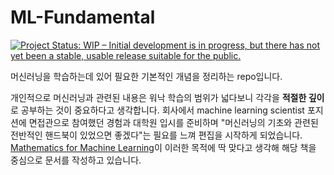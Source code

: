 # ML-Fundamental

[![Project Status: WIP – Initial development is in progress, but there has not yet been a stable, usable release suitable for the public.](https://www.repostatus.org/badges/latest/wip.svg)](https://www.repostatus.org/#wip)

머신러닝을 학습하는데 있어 필요한 기본적인 개념을 정리하는 repo입니다. 

개인적으로 머신러닝과 관련된 내용은 워낙 학습의 범위가 넓다보니 각각을 **적절한 깊이**로 공부하는 것이 중요하다고 생각합니다. 회사에서 machine learning scientist 포지션에 면접관으로 참여했던 경험과 대학원 입시를 준비하며 "머신러닝의 기초와 관련된 전반적인 핸드북이 있었으면 좋겠다"는 필요를 느껴 편집을 시작하게 되었습니다. [Mathematics for Machine Learning](https://mml-book.github.io/)이 이러한 목적에 딱 맞다고 생각해 해당 책을 중심으로 문서를 작성하고 있습니다.
